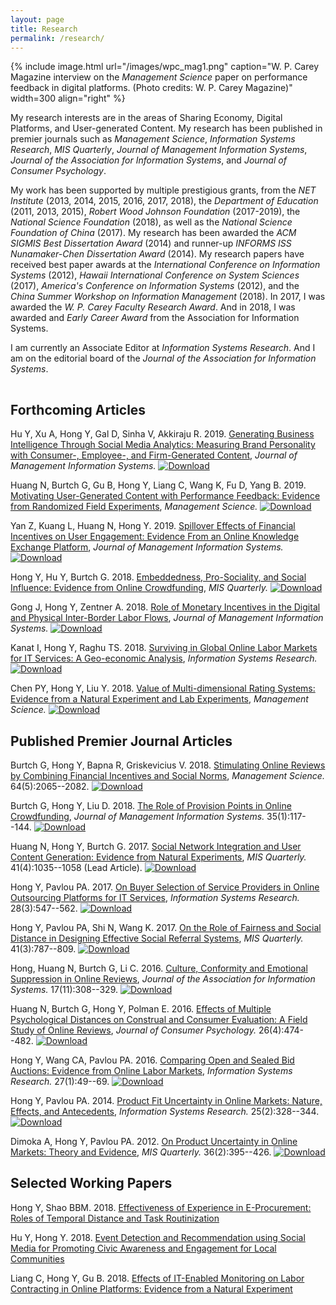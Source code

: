 ```yaml
---
layout: page
title: Research
permalink: /research/
---
```


{% include image.html url="/images/wpc_mag1.png" caption="W. P. Carey Magazine interview on the <i>Management Science</i> paper on performance feedback in digital platforms. (Photo credits: W. P. Carey Magazine)" width=300 align="right" %}

My research interests are in the areas of Sharing Economy, Digital Platforms, and User-generated Content. My research has been published in premier journals such as <i>Management Science</i>, <i>Information Systems Research</i>, <i>MIS Quarterly</i>, <i>Journal of Management Information Systems</i>, <i>Journal of the Association for Information Systems</i>, and <i>Journal of Consumer Psychology</i>. 

My work has been supported by multiple prestigious grants, from the <i>NET Institute</i> (2013, 2014, 2015, 2016, 2017, 2018), the <i>Department of Education</i> (2011, 2013, 2015), <i>Robert Wood Johnson Foundation</i> (2017-2019), the <i>National Science Foundation</i> (2018), as well as the <i>National Science Foundation of China</i> (2017). My research has been awarded the <i>ACM SIGMIS Best Dissertation Award</i> (2014) and runner-up <i>INFORMS ISS Nunamaker-Chen Dissertation Award</i> (2014). My research papers have received best paper awards at the <i>International Conference on Information Systems</i> (2012), <i>Hawaii International Conference on System Sciences</i> (2017), <i>America's Conference on Information Systems</i> (2012), and the <i>China Summer Workshop on Information Management</i> (2018). In 2017, I was awarded the <i>W. P. Carey Faculty Research Award</i>. And in 2018, I was awarded and <i>Early Career Award</i> from the Association for Information Systems.

I am currently an Associate Editor at <i>Information Systems Research</i>. And I am on the editorial board of the <i>Journal of the Association for Information Systems</i>.
 
<hr style="clear:both;visibility: hidden;" />  

## Forthcoming Articles 

<!-- ![conditional](https://img.shields.io/badge/-conditional%20accept-orange.svg) -->

Hu Y, Xu A, Hong Y, Gal D, Sinha V, Akkiraju R. 2019. [Generating Business Intelligence Through Social Media Analytics: Measuring Brand Personality with Consumer-, Employee-, and Firm-Generated Content](https://papers.ssrn.com/sol3/papers.cfm?abstract_id=3197420), *Journal of Management Information Systems.* [![Download](https://img.shields.io/badge/Download-blue.svg)](https://papers.ssrn.com/sol3/papers.cfm?abstract_id=3197420)

Huang N, Burtch G, Gu B, Hong Y, Liang C, Wang K, Fu D, Yang B. 2019. [Motivating User-Generated Content with Performance Feedback: Evidence from Randomized Field Experiments](https://pubsonline.informs.org/doi/abs/10.1287/isre.2017.0751), *Management Science.* [![Download](https://img.shields.io/badge/Download-blue.svg)](/paper-pdf/MS_Performance_Feedback_2019.pdf)

Yan Z, Kuang L, Huang N, Hong Y. 2019. [Spillover Effects of Financial Incentives on User Engagement: Evidence From an Online Knowledge Exchange Platform](https://papers.ssrn.com/sol3/papers.cfm?abstract_id=3154655), *Journal of Management Information Systems.* [![Download](https://img.shields.io/badge/Download-blue.svg)](/paper-pdf/JMIS_Spillover_Effect_UGC_2019.pdf)

Hong Y, Hu Y, Burtch G. 2018. [Embeddedness, Pro-Sociality, and Social Influence: Evidence from Online Crowdfunding](https://papers.ssrn.com/sol3/papers.cfm?abstract_id=3125936), *MIS Quarterly.* [![Download](https://img.shields.io/badge/Download-blue.svg)](/paper-pdf/MISQ_Embeddedness_2018.pdf)

Gong J, Hong Y, Zentner A. 2018. [Role of Monetary Incentives in the Digital and Physical Inter-Border Labor Flows](https://papers.ssrn.com/sol3/papers.cfm?abstract_id=3182905), *Journal of Management Information Systems.* [![Download](https://img.shields.io/badge/Download-blue.svg)](/paper-pdf/JMIS_incentive_and_labor_flow_2018.pdf)

Kanat I, Hong Y, Raghu TS. 2018. [Surviving in Global Online Labor Markets for IT Services: A Geo-economic Analysis](https://pubsonline.informs.org/doi/abs/10.1287/isre.2017.0751), *Information Systems Research.* [![Download](https://img.shields.io/badge/Download-blue.svg)](/paper-pdf/ISR_Survival_in_OLM_2018.pdf)

Chen PY, Hong Y, Liu Y. 2018. [Value of Multi-dimensional Rating Systems: Evidence from a Natural Experiment and Lab Experiments](http://pubsonline.informs.org/doi/abs/10.1287/mnsc.2017.2852), *Management Science.* [![Download](https://img.shields.io/badge/Download-blue.svg)](/paper-pdf/MS_MD_Systems_2018.pdf)

## Published Premier Journal Articles 

Burtch G, Hong Y, Bapna R, Griskevicius V. 2018. [Stimulating Online Reviews by Combining Financial Incentives and Social Norms](http://pubsonline.informs.org/doi/abs/10.1287/mnsc.2016.2715), *Management Science.* 64(5):2065--2082. [![Download](https://img.shields.io/badge/Download-blue.svg)](/paper-pdf/MS_Social_Norms_2018.pdf)

Burtch G, Hong Y, Liu D. 2018. [The Role of Provision Points in Online Crowdfunding](https://www.tandfonline.com/doi/full/10.1080/07421222.2018.1440764), *Journal of Management Information Systems.* 35(1):117--144. [![Download](https://img.shields.io/badge/Download-blue.svg)](/paper-pdf/JMIS_PPM_Crowdfunding_2018.pdf)

Huang N, Hong Y, Burtch G. 2017. [Social Network Integration and User Content Generation: Evidence from Natural Experiments](https://misq.org/social-network-integration-and-user-content-generation-evidence-from-natural-experiments.html), *MIS Quarterly.* 41(4):1035--1058 (Lead Article). [![Download](https://img.shields.io/badge/Download-blue.svg)](/paper-pdf/MISQ_Social_Network_Integration_2017.pdf)

Hong Y, Pavlou PA. 2017. [On Buyer Selection of Service Providers in Online Outsourcing Platforms for IT Services](http://pubsonline.informs.org/doi/abs/10.1287/isre.2017.0709), *Information Systems Research.* 28(3):547--562. [![Download](https://img.shields.io/badge/Download-blue.svg)](/paper-pdf/ISR_Selection_Service_Providers_2017.pdf)

Hong Y, Pavlou PA, Shi N, Wang K. 2017. [On the Role of Fairness and Social Distance in Designing Effective Social Referral Systems](https://misq.org/on-the-role-of-fairness-and-social-distance-in-designing-effective-social-referral-systems.html), *MIS Quarterly.* 41(3):787--809. [![Download](https://img.shields.io/badge/Download-blue.svg)](/paper-pdf/MISQ_Social_Referrals_2017.pdf)

Hong, Huang N, Burtch G, Li C. 2016. [Culture, Conformity and Emotional Suppression in Online Reviews](http://aisel.aisnet.org/jais/vol17/iss11/2/), *Journal of the Association for Information Systems.* 17(11):308--329. [![Download](https://img.shields.io/badge/Download-blue.svg)](/paper-pdf/JAIS_culture_online_reviews_2016.pdf)

Huang N, Burtch G, Hong Y, Polman E. 2016. [Effects of Multiple Psychological Distances on Construal and Consumer Evaluation: A Field Study of Online Reviews](https://doi.org/10.1016/j.jcps.2016.03.001), *Journal of Consumer Psychology.* 26(4):474--482. [![Download](https://img.shields.io/badge/Download-blue.svg)](/paper-pdf/JCP_Multiple_Psychological_Distances_2016.pdf)

Hong Y, Wang CA, Pavlou PA. 2016. [Comparing Open and Sealed Bid Auctions: Evidence from Online Labor Markets](https://doi.org/10.1287/isre.2015.0606), *Information Systems Research.* 27(1):49--69. [![Download](https://img.shields.io/badge/Download-blue.svg)](/paper-pdf/ISR_Auction_Design_2016.pdf)

Hong Y, Pavlou PA. 2014. [Product Fit Uncertainty in Online Markets: Nature, Effects, and Antecedents](https://doi.org/10.1287/isre.2014.0520), *Information Systems Research.* 25(2):328--344. [![Download](https://img.shields.io/badge/Download-blue.svg)](/paper-pdf/ISR_Product_Fit_Uncertainty_2014.pdf)

Dimoka A, Hong Y, Pavlou PA. 2012. [On Product Uncertainty in Online Markets: Theory and Evidence](https://misq.org/on-product-uncertainty-in-online-markets-theory-and-evidence.html), *MIS Quarterly.* 36(2):395--426. [![Download](https://img.shields.io/badge/Download-blue.svg)](/paper-pdf/MISQ_Product_Uncertainty_2012.pdf)


## Selected Working Papers

Hong Y, Shao BBM. 2018. [Effectiveness of Experience in E-Procurement: Roles of Temporal Distance and Task Routinization](https://papers.ssrn.com/sol3/papers.cfm?abstract_id=3294028)

Hu Y, Hong Y. 2018. [Event Detection and Recommendation using Social Media for Promoting Civic Awareness and Engagement for Local Communities](https://papers.ssrn.com/sol3/papers.cfm?abstract_id=3257060)

Liang C, Hong Y, Gu B. 2018. [Effects of IT-Enabled Monitoring on Labor Contracting in Online Platforms: Evidence from a Natural Experiment](https://papers.ssrn.com/sol3/papers.cfm?abstract_id=2844920)


